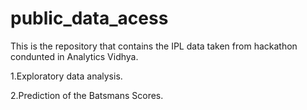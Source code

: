 # public_data_acess


This is the repository that contains the IPL data taken from hackathon condunted in Analytics Vidhya.

1.Exploratory data analysis.

2.Prediction of the Batsmans Scores.
